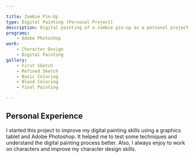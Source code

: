 ```yaml
---

title: Zombie Pin-Up
type: Digital Painting (Personal Project)
description: Digital painting of a zombie pin-up as a personal project.
programs:
    - Adobe Photoshop
work:
    - Character Design
    - Digital Painting
gallery:
    - First Sketch
    - Refined Sketch
    - Basic Coloring
    - Blood Coloring
    - Final Painting

---
```


## Personal Experience
I started this project to improve my digital painting skills using a graphics tablet and Adobe Photoshop. It helped me 
to test some techniques and understand the digital painting process better. Also, I always enjoy to work on characters 
and improve my character design skills.
